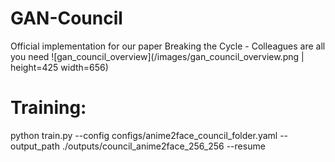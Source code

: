 # GAN-Council
Official implementation for our paper Breaking the Cycle - Colleagues are all you need 
![gan_council_overview](/images/gan_council_overview.png | height=425 width=656)

# Training:
python train.py --config configs/anime2face_council_folder.yaml --output_path ./outputs/council_anime2face_256_256 --resume 
